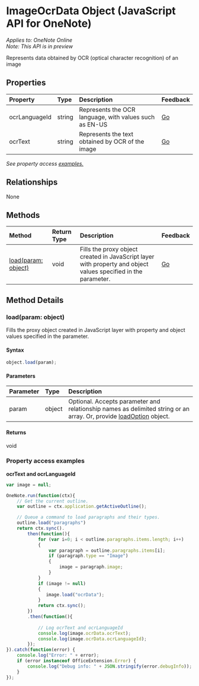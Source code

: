 # ImageOcrData Object (JavaScript API for OneNote)

_Applies to: OneNote Online_  
_Note: This API is in preview_  


Represents data obtained by OCR (optical character recognition) of an image

## Properties

| Property	   | Type	|Description|Feedback|
|:---------------|:--------|:----------|:-------|
|ocrLanguageId|string|Represents the OCR language, with values such as EN-US|[Go](https://github.com/OfficeDev/office-js-docs/issues/new?title=OneNote-imageOcrData-ocrLanguageId)|
|ocrText|string|Represents the text obtained by OCR of the image|[Go](https://github.com/OfficeDev/office-js-docs/issues/new?title=OneNote-imageOcrData-ocrText)|

_See property access [examples.](#property-access-examples)_

## Relationships
None


## Methods

| Method		   | Return Type	|Description| Feedback|
|:---------------|:--------|:----------|:-------|
|[load(param: object)](#loadparam-object)|void|Fills the proxy object created in JavaScript layer with property and object values specified in the parameter.|[Go](https://github.com/OfficeDev/office-js-docs/issues/new?title=OneNote-imageOcrData-load)|

## Method Details


### load(param: object)
Fills the proxy object created in JavaScript layer with property and object values specified in the parameter.

#### Syntax
```js
object.load(param);
```

#### Parameters
| Parameter	   | Type	|Description|
|:---------------|:--------|:----------|
|param|object|Optional. Accepts parameter and relationship names as delimited string or an array. Or, provide [loadOption](loadoption.md) object.|

#### Returns
void
### Property access examples
**ocrText and ocrLanguageId**
```js
var image = null;

OneNote.run(function(ctx){
	// Get the current outline.
	var outline = ctx.application.getActiveOutline();

	// Queue a command to load paragraphs and their types.
	outline.load("paragraphs")
	return ctx.sync().
		then(function(){
			for (var i=0; i < outline.paragraphs.items.length; i++)
			{
				var paragraph = outline.paragraphs.items[i];
				if (paragraph.type == "Image")
				{
					image = paragraph.image;
				}
			}
			if (image != null)
			{
			   image.load("ocrData");
			}
			return ctx.sync();
		})
		.then(function(){
			
			// Log ocrText and ocrLanguageId
			console.log(image.ocrData.ocrText);
			console.log(image.ocrData.ocrLanguageId);
		});
}).catch(function(error) {
	console.log("Error: " + error);
	if (error instanceof OfficeExtension.Error) {
		console.log("Debug info: " + JSON.stringify(error.debugInfo));
	}
});
```
